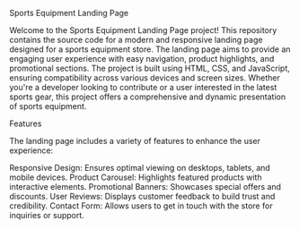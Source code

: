 Sports Equipment Landing Page

Welcome to the Sports Equipment Landing Page project! This repository contains the source code for a modern and responsive landing page designed for a sports equipment store. The landing page aims to provide an engaging user experience with easy navigation, product highlights, and promotional sections. The project is built using HTML, CSS, and JavaScript, ensuring compatibility across various devices and screen sizes. Whether you're a developer looking to contribute or a user interested in the latest sports gear, this project offers a comprehensive and dynamic presentation of sports equipment.

Features

The landing page includes a variety of features to enhance the user experience:

Responsive Design: Ensures optimal viewing on desktops, tablets, and mobile devices.
Product Carousel: Highlights featured products with interactive elements.
Promotional Banners: Showcases special offers and discounts.
User Reviews: Displays customer feedback to build trust and credibility.
Contact Form: Allows users to get in touch with the store for inquiries or support.
